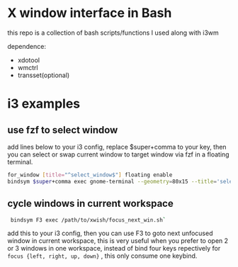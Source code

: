 # X window interface in Bash
  this repo is a collection of bash scripts/functions I used along with i3wm

  dependence:
  - xdotool
  - wmctrl
  - transset(optional)

  # i3 examples
  ## use fzf to select window
  add lines below to your i3 config, replace $super+comma to your key, then you can select or swap current window to target window via fzf in a floating terminal.
  ```bash
for_window [title="^select_window$"] floating enable
bindsym $super+comma exec gnome-terminal --geometry=80x15 --title='select_window' -- /path/to/xwish/fzf_window.sh $(xdotool getactivewindow)
```

## cycle windows in current workspace
```bash
 bindsym F3 exec /path/to/xwish/focus_next_win.sh`
 ```
  add this to your i3 config, then you can use F3 to goto next unfocused window in current workspace, this is very useful when you prefer to open 2 or 3 windows in one workspace, instead of bind four keys repectively for `focus {left, right, up, down}` , this only consume one keybind.
